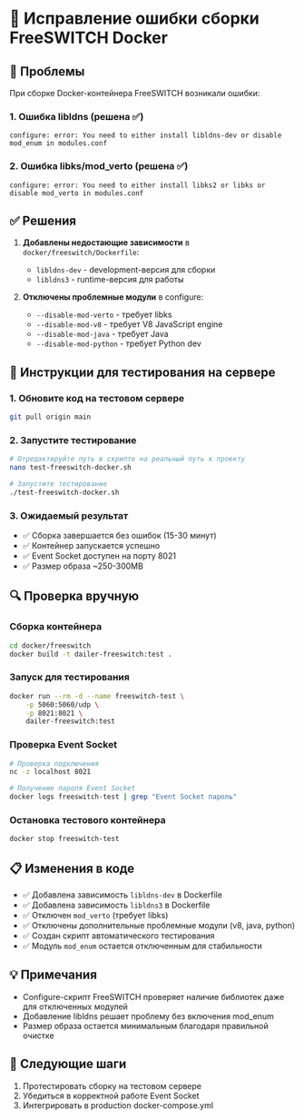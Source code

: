 # 🔧 Исправление ошибки сборки FreeSWITCH Docker

## 🐛 Проблемы
При сборке Docker-контейнера FreeSWITCH возникали ошибки:

### 1. Ошибка libldns (решена ✅)
```
configure: error: You need to either install libldns-dev or disable mod_enum in modules.conf
```

### 2. Ошибка libks/mod_verto (решена ✅)
```
configure: error: You need to either install libks2 or libks or disable mod_verto in modules.conf
```

## ✅ Решения
1. **Добавлены недостающие зависимости** в `docker/freeswitch/Dockerfile`:
   - `libldns-dev` - development-версия для сборки
   - `libldns3` - runtime-версия для работы

2. **Отключены проблемные модули** в configure:
   - `--disable-mod-verto` - требует libks
   - `--disable-mod-v8` - требует V8 JavaScript engine
   - `--disable-mod-java` - требует Java
   - `--disable-mod-python` - требует Python dev

## 🚀 Инструкции для тестирования на сервере

### 1. Обновите код на тестовом сервере
```bash
git pull origin main
```

### 2. Запустите тестирование
```bash
# Отредактируйте путь в скрипте на реальный путь к проекту
nano test-freeswitch-docker.sh

# Запустите тестирование
./test-freeswitch-docker.sh
```

### 3. Ожидаемый результат
- ✅ Сборка завершается без ошибок (15-30 минут)
- ✅ Контейнер запускается успешно
- ✅ Event Socket доступен на порту 8021
- ✅ Размер образа ~250-300MB

## 🔍 Проверка вручную

### Сборка контейнера
```bash
cd docker/freeswitch
docker build -t dailer-freeswitch:test .
```

### Запуск для тестирования
```bash
docker run --rm -d --name freeswitch-test \
    -p 5060:5060/udp \
    -p 8021:8021 \
    dailer-freeswitch:test
```

### Проверка Event Socket
```bash
# Проверка подключения
nc -z localhost 8021

# Получение пароля Event Socket
docker logs freeswitch-test | grep "Event Socket пароль"
```

### Остановка тестового контейнера
```bash
docker stop freeswitch-test
```

## 📋 Изменения в коде
- ✅ Добавлена зависимость `libldns-dev` в Dockerfile
- ✅ Добавлена зависимость `libldns3` в Dockerfile  
- ✅ Отключен `mod_verto` (требует libks)
- ✅ Отключены дополнительные проблемные модули (v8, java, python)
- ✅ Создан скрипт автоматического тестирования
- ✅ Модуль `mod_enum` остается отключенным для стабильности

## 💡 Примечания
- Configure-скрипт FreeSWITCH проверяет наличие библиотек даже для отключенных модулей
- Добавление libldns решает проблему без включения mod_enum
- Размер образа остается минимальным благодаря правильной очистке

## 🔄 Следующие шаги
1. Протестировать сборку на тестовом сервере
2. Убедиться в корректной работе Event Socket
3. Интегрировать в production docker-compose.yml 